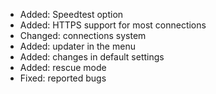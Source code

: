 - Added: Speedtest option
- Added: HTTPS support for most connections
- Changed: connections system
- Added: updater in the menu
- Added: changes in default settings
- Added: rescue mode
- Fixed: reported bugs